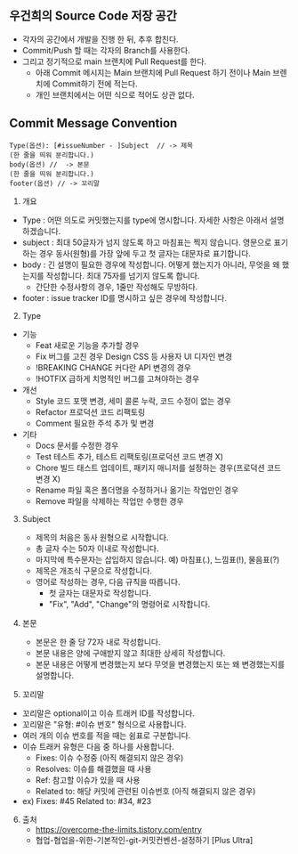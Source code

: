 ## 우건희의 Source Code 저장 공간
- 각자의 공간에서 개발을 진행 한 뒤, 추후 합친다.
- Commit/Push 할 때는 각자의 Branch를 사용한다. 
- 그리고 정기적으로 main 브랜치에 Pull Request를 한다.
    - 아래 Commit 메시지는 Main 브랜치에 Pull Request 하기 전이나 Main 브렌치에 Commit하기 전에 적는다.
    - 개인 브랜치에서는 어떤 식으로 적어도 상관 없다.

## Commit Message Convention
```text
Type(옵션): [#issueNumber - ]Subject  // -> 제목
(한 줄을 띄워 분리합니다.)
body(옵션) //  -> 본문 
(한 줄을 띄워 분리합니다.)
footer(옵션) // -> 꼬리말
```

1. 개요
- Type : 어떤 의도로 커밋했는지를 type에 명시합니다. 자세한 사항은 아래서 설명하겠습니다.
- subject : 최대 50글자가 넘지 않도록 하고 마침표는 찍지 않습니다. 영문으로 표기하는 경우 동사(원형)를 가장 앞에 두고 첫 글자는 대문자로 표기합니다. 
- body : 긴 설명이 필요한 경우에 작성합니다. 어떻게 했는지가 아니라, 무엇을 왜 했는지를 작성합니다. 최대 75자를 넘기지 않도록 합니다. 
    - 간단한 수정사항의 경우, 1줄만 작성해도 무방하다.
- footer : issue tracker ID를 명시하고 싶은 경우에 작성합니다.

2. Type
- 기능
    - Feat 새로운 기능을 추가할 경우
    - Fix 버그를 고친 경우 Design CSS 등 사용자 UI 디자인 변경 
    - !BREAKING CHANGE 커다란 API 변경의 경우 
    - !HOTFIX 급하게 치명적인 버그를 고쳐야하는 경우 
- 개선 
    - Style 코드 포맷 변경, 세미 콜론 누락, 코드 수정이 없는 경우 
    - Refactor 프로덕션 코드 리팩토링 
    - Comment 필요한 주석 추가 및 변경 
- 기타
    - Docs 문서를 수정한 경우 
    - Test 테스트 추가, 테스트 리팩토링(프로덕션 코드 변경 X) 
    - Chore 빌드 태스트 업데이트, 패키지 매니저를 설정하는 경우(프로덕션 코드 변경 X) 
    - Rename 파일 혹은 폴더명을 수정하거나 옮기는 작업만인 경우 
    - Remove 파일을 삭제하는 작업만 수행한 경우

3. Subject
    - 제목의 처음은 동사 원형으로 시작합니다.
    - 총 글자 수는 50자 이내로 작성합니다.
    - 마지막에 특수문자는 삽입하지 않습니다. 예) 마침표(.), 느낌표(!), 물음표(?)
    - 제목은 개조식 구문으로 작성합니다.
    - 영어로 작성하는 경우, 다음 규칙을 따릅니다.
        - 첫 글자는 대문자로 작성합니다.
        - "Fix", "Add", "Change"의 명령어로 시작합니다.
4. 본문
    - 본문은 한 줄 당 72자 내로 작성합니다.
    - 본문 내용은 양에 구애받지 않고 최대한 상세히 작성합니다.
    - 본문 내용은 어떻게 변경했는지 보다 무엇을 변경했는지 또는 왜 변경했는지를 설명합니다.

5. 꼬리말
- 꼬리말은 optional이고 이슈 트래커 ID를 작성합니다.
- 꼬리말은 "유형: #이슈 번호" 형식으로 사용합니다.
- 여러 개의 이슈 번호를 적을 때는 쉼표로 구분합니다.
- 이슈 트래커 유형은 다음 중 하나를 사용합니다.
    - Fixes: 이슈 수정중 (아직 해결되지 않은 경우)
    - Resolves: 이슈를 해결했을 때 사용
    - Ref: 참고할 이슈가 있을 때 사용
    - Related to: 해당 커밋에 관련된 이슈번호 (아직 해결되지 않은 경우)
- ex) Fixes: #45 Related to: #34, #23

6. 출처
    - https://overcome-the-limits.tistory.com/entry
    - 협업-협업을-위한-기본적인-git-커밋컨벤션-설정하기 [Plus Ultra]